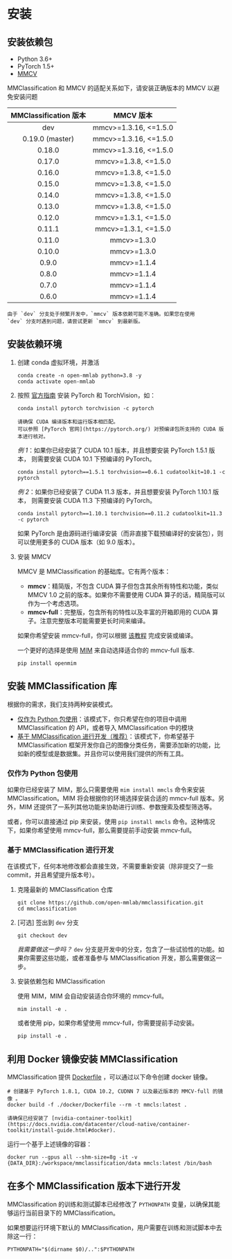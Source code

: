 # 安装

## 安装依赖包

- Python 3.6+
- PyTorch 1.5+
- [MMCV](https://github.com/open-mmlab/mmcv)

MMClassification 和 MMCV 的适配关系如下，请安装正确版本的 MMCV 以避免安装问题

| MMClassification 版本 |       MMCV 版本       |
|:---------------------:|:---------------------:|
|        dev            | mmcv>=1.3.16, <=1.5.0 |
|        0.19.0 (master)| mmcv>=1.3.16, <=1.5.0 |
|        0.18.0         | mmcv>=1.3.16, <=1.5.0 |
|        0.17.0         | mmcv>=1.3.8, <=1.5.0  |
|        0.16.0         | mmcv>=1.3.8, <=1.5.0  |
|        0.15.0         | mmcv>=1.3.8, <=1.5.0  |
|        0.14.0         | mmcv>=1.3.8, <=1.5.0  |
|        0.13.0         | mmcv>=1.3.8, <=1.5.0  |
|        0.12.0         | mmcv>=1.3.1, <=1.5.0  |
|        0.11.1         | mmcv>=1.3.1, <=1.5.0  |
|        0.11.0         | mmcv>=1.3.0           |
|        0.10.0         | mmcv>=1.3.0           |
|         0.9.0         | mmcv>=1.1.4           |
|         0.8.0         | mmcv>=1.1.4           |
|         0.7.0         | mmcv>=1.1.4           |
|         0.6.0         | mmcv>=1.1.4           |

```{note}
由于 `dev` 分支处于频繁开发中，`mmcv` 版本依赖可能不准确。如果您在使用
`dev` 分支时遇到问题，请尝试更新 `mmcv` 到最新版。
```

## 安装依赖环境

1. 创建 conda 虚拟环境，并激活

   ```shell
   conda create -n open-mmlab python=3.8 -y
   conda activate open-mmlab
   ```

2. 按照 [官方指南](https://pytorch.org/) 安装 PyTorch 和 TorchVision，如：

   ```shell
   conda install pytorch torchvision -c pytorch
   ```

   ```{note}
   请确保 CUDA 编译版本和运行版本相匹配。
   可以参照 [PyTorch 官网](https://pytorch.org/) 对预编译包所支持的 CUDA 版本进行核对。
   ```

   *例 1*：如果你已经安装了 CUDA 10.1 版本，并且想要安装 PyTorch 1.5.1 版本，
   则需要安装 CUDA 10.1 下预编译的 PyTorch。

   ```shell
   conda install pytorch==1.5.1 torchvision==0.6.1 cudatoolkit=10.1 -c pytorch
   ```

   *例 2*：如果你已经安装了 CUDA 11.3 版本，并且想要安装 PyTorch 1.10.1 版本，
   则需要安装 CUDA 11.3 下预编译的 PyTorch。

   ```shell
   conda install pytorch==1.10.1 torchvision==0.11.2 cudatoolkit=11.3 -c pytorch
   ```

   如果 PyTorch 是由源码进行编译安装（而非直接下载预编译好的安装包），则可以使用更多的 CUDA 版本（如 9.0 版本）。

3. 安装 MMCV

   MMCV 是 MMClassification 的基础库。它有两个版本：

   - **mmcv**：精简版，不包含 CUDA 算子但包含其余所有特性和功能，类似 MMCV 1.0 之前的版本。如果你不需要使用 CUDA 算子的话，精简版可以作为一个考虑选项。
   - **mmcv-full**：完整版，包含所有的特性以及丰富的开箱即用的 CUDA 算子。注意完整版本可能需要更长时间来编译。

   如果你希望安装 mmcv-full，你可以根据 [该教程](https://mmcv.readthedocs.io/en/latest/get_started/installation.html) 完成安装或编译。

   一个更好的选择是使用 [MIM](https://github.com/open-mmlab/mim) 来自动选择适合你的 mmcv-full 版本.

   ```shell
   pip install openmim
   ```

## 安装 MMClassification 库

根据你的需求，我们支持两种安装模式。

- [仅作为 Python 包使用](#仅作为-python-包使用)：该模式下，你只希望在你的项目中调用 MMClassification 的 API，或者导入 MMClassification 中的模块
- [基于 MMClassification 进行开发（推荐）](#基于-mmclassification-进行开发)：该模式下，你希望基于 MMClassification 框架开发你自己的图像分类任务，需要添加新的功能，比如新的模型或是数据集。并且你可以使用我们提供的所有工具。

### 仅作为 Python 包使用

如果你已经安装了 MIM，那么只需要使用 `mim install mmcls` 命令来安装 MMClassification。MIM 将会根据你的环境选择安装合适的 mmcv-full 版本。另外，MIM 还提供了一系列其他功能来协助进行训练、参数搜索及模型筛选等。

或者，你可以直接通过 pip 来安装，使用 `pip install mmcls` 命令。这种情况下，如果你希望使用 mmcv-full，那么需要提前手动安装 mmcv-full。

### 基于 MMClassification 进行开发

在该模式下，任何本地修改都会直接生效，不需要重新安装（除非提交了一些 commit，并且希望提升版本号）。

1. 克隆最新的 MMClassification 仓库

   ```shell
   git clone https://github.com/open-mmlab/mmclassification.git
   cd mmclassification
   ```

2. [可选] 签出到 `dev` 分支

   ```shell
   git checkout dev
   ```

   *我需要做这一步吗？* `dev` 分支是开发中的分支，包含了一些试验性的功能。如果你需要这些功能，或者准备参与 MMClassification 开发，那么需要做这一步。

2. 安装依赖包和 MMClassification

   使用 MIM，MIM 会自动安装适合你环境的 mmcv-full。

   ```shell
   mim install -e .
   ```

   或者使用 pip，如果你希望使用 mmcv-full，你需要提前手动安装。

   ```shell
   pip install -e .
   ```

## 利用 Docker 镜像安装 MMClassification

MMClassification 提供 [Dockerfile](https://github.com/open-mmlab/mmclassification/blob/master/docker/Dockerfile) ，可以通过以下命令创建 docker 镜像。

```shell
# 创建基于 PyTorch 1.8.1, CUDA 10.2, CUDNN 7 以及最近版本的 MMCV-full 的镜像 。
docker build -f ./docker/Dockerfile --rm -t mmcls:latest .
```

```{important}
请确保已经安装了 [nvidia-container-toolkit](https://docs.nvidia.com/datacenter/cloud-native/container-toolkit/install-guide.html#docker).
```

运行一个基于上述镜像的容器：

```shell
docker run --gpus all --shm-size=8g -it -v {DATA_DIR}:/workspace/mmclassification/data mmcls:latest /bin/bash
```

## 在多个 MMClassification 版本下进行开发

MMClassification 的训练和测试脚本已经修改了 `PYTHONPATH` 变量，以确保其能够运行当前目录下的 MMClassification。

如果想要运行环境下默认的 MMClassification，用户需要在训练和测试脚本中去除这一行：

```shell
PYTHONPATH="$(dirname $0)/..":$PYTHONPATH
```
